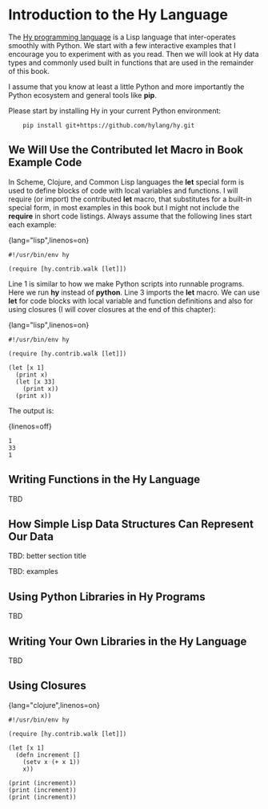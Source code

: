 # Introduction to the Hy Language

The [Hy programming language](http://docs.hylang.org/en/stable/) is a Lisp language that inter-operates smoothly with Python. We start with a few interactive examples that I encourage you to experiment with as you read. Then we will look at Hy data types and commonly used built in functions that are used in the remainder of this book.

I assume that you know at least a little Python and more importantly the Python ecosystem and general tools like **pip**.

Please start by installing Hy in your current Python environment:

        pip install git+https://github.com/hylang/hy.git

## We Will Use the Contributed **let** Macro in Book Example Code

In Scheme, Clojure, and Common Lisp languages the **let** special form is used to define blocks of code with local variables and functions. I will require (or import) the contributed **let** macro, that substitutes for a built-in special form, in most examples in this book but I might not include the **require** in short code listings. Always assume that the following lines start each example:

{lang="lisp",linenos=on}
~~~~~~~~
#!/usr/bin/env hy

(require [hy.contrib.walk [let]])
~~~~~~~~

Line 1 is similar to how we make Python scripts into runnable programs. Here we run **hy** instead of **python**. Line 3 imports the **let** macro. We can use **let** for code blocks with local variable and function definitions and also for using closures (I will cover closures at the end of this chapter):

{lang="lisp",linenos=on}
~~~~~~~~
#!/usr/bin/env hy

(require [hy.contrib.walk [let]])

(let [x 1]
  (print x)
  (let [x 33]
    (print x))
  (print x))
~~~~~~~~

The output is:

{linenos=off}
~~~~~~~~
1
33
1
~~~~~~~~


## Writing Functions in the Hy Language

TBD

## How Simple Lisp Data Structures Can Represent Our Data

TBD: better section title

TBD: examples

## Using Python Libraries in Hy Programs

TBD

## Writing Your Own Libraries in the Hy Language

TBD


## Using Closures

{lang="clojure",linenos=on}
~~~~~~~~
#!/usr/bin/env hy

(require [hy.contrib.walk [let]])

(let [x 1]
  (defn increment []
    (setv x (+ x 1))
    x))

(print (increment))
(print (increment))
(print (increment))
~~~~~~~~
